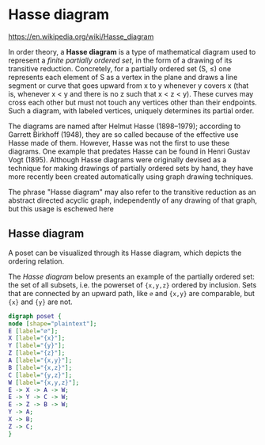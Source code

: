 # Hasse diagram

https://en.wikipedia.org/wiki/Hasse_diagram

In order theory, a **Hasse diagram** is a type of mathematical diagram used to represent a *finite partially ordered set*, in the form of a drawing of its transitive reduction. Concretely, for a partially ordered set (S, ≤) one represents each element of S as a vertex in the plane and draws a line segment or curve that goes upward from x to y whenever y covers x (that is, whenever x < y and there is no z such that x < z < y). These curves may cross each other but must not touch any vertices other than their endpoints. Such a diagram, with labeled vertices, uniquely determines its partial order.

The diagrams are named after Helmut Hasse (1898–1979); according to Garrett Birkhoff (1948), they are so called because of the effective use Hasse made of them. However, Hasse was not the first to use these diagrams. One example that predates Hasse can be found in Henri Gustav Vogt (1895). Although Hasse diagrams were originally devised as a technique for making drawings of partially ordered sets by hand, they have more recently been created automatically using graph drawing techniques.

The phrase "Hasse diagram" may also refer to the transitive reduction as an abstract directed acyclic graph, independently of any drawing of that graph, but this usage is eschewed here



## Hasse diagram

A poset can be visualized through its Hasse diagram, which depicts the ordering relation.

The *Hasse diagram* below presents an example of the partially ordered set: the set of all subsets, i.e. the powerset of `{x,y,z}` ordered by inclusion. Sets that are connected by an upward path, like `∅` and `{x,y}` are comparable, but `{x}` and `{y}` are not.

```dot
digraph poset {
node [shape="plaintext"];
E [label="∅"];
X [label="{x}"];
Y [label="{y}"];
Z [label="{z}"];
A [label="{x,y}"];
B [label="{x,z}"];
C [label="{y,z}"];
W [label="{x,y,z}"];
E -> X -> A -> W;
E -> Y -> C -> W;
E -> Z -> B -> W;
Y -> A;
X -> B;
Z -> C;
}
```
